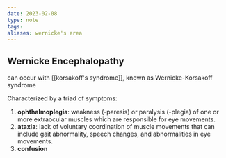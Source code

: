 ```yaml
---
date: 2023-02-08
type: note
tags:
aliases: wernicke's area
---
```


## Wernicke Encephalopathy
can occur with [[korsakoff's syndrome]], known as Wernicke-Korsakoff syndrome

Characterized by a triad of symptoms:
1. **ophthalmoplegia**: weakness (-paresis) or paralysis (-plegia) of one or more extraocular muscles which are responsible for eye movements.
2. **ataxia**: lack of voluntary coordination of muscle movements that can include gait abnormality, speech changes, and abnormalities in eye movements.
3. **confusion**
